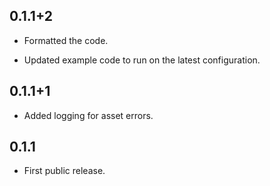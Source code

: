 ## 0.1.1+2

* Formatted the code.

* Updated example code to run on the latest configuration.

## 0.1.1+1

* Added logging for asset errors.

## 0.1.1

* First public release.
